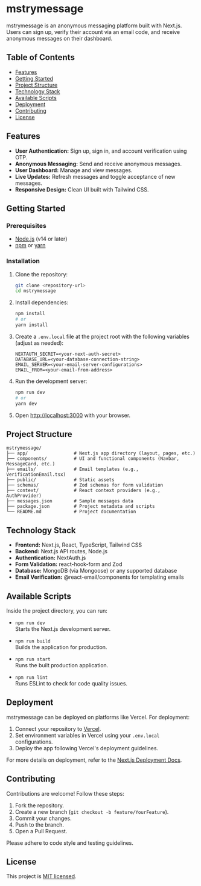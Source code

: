 # mstrymessage

mstrymessage is an anonymous messaging platform built with Next.js. Users can sign up, verify their account via an email code, and receive anonymous messages on their dashboard.

## Table of Contents

- [Features](#features)
- [Getting Started](#getting-started)
- [Project Structure](#project-structure)
- [Technology Stack](#technology-stack)
- [Available Scripts](#available-scripts)
- [Deployment](#deployment)
- [Contributing](#contributing)
- [License](#license)

## Features

- **User Authentication:** Sign up, sign in, and account verification using OTP.
- **Anonymous Messaging:** Send and receive anonymous messages.
- **User Dashboard:** Manage and view messages.
- **Live Updates:** Refresh messages and toggle acceptance of new messages.
- **Responsive Design:** Clean UI built with Tailwind CSS.

## Getting Started

### Prerequisites

- [Node.js](https://nodejs.org/en/) (v14 or later)
- [npm](https://www.npmjs.com/) or [yarn](https://yarnpkg.com/)

### Installation

1. Clone the repository:
   ```bash
   git clone <repository-url>
   cd mstrymessage
   ```
2. Install dependencies:
   ```bash
   npm install
   # or
   yarn install
   ```
3. Create a `.env.local` file at the project root with the following variables (adjust as needed):
   ```
   NEXTAUTH_SECRET=<your-next-auth-secret>
   DATABASE_URL=<your-database-connection-string>
   EMAIL_SERVER=<your-email-server-configurations>
   EMAIL_FROM=<your-email-from-address>
   ```
4. Run the development server:
   ```bash
   npm run dev
   # or
   yarn dev
   ```
5. Open [http://localhost:3000](http://localhost:3000) with your browser.

## Project Structure

```plaintext
mstrymessage/
├── app/                 # Next.js app directory (layout, pages, etc.)
├── components/          # UI and functional components (Navbar, MessageCard, etc.)
├── emails/              # Email templates (e.g., VerificationEmail.tsx)
├── public/              # Static assets
├── schemas/             # Zod schemas for form validation
├── context/             # React context providers (e.g., AuthProvider)
├── messages.json        # Sample messages data
├── package.json         # Project metadata and scripts
└── README.md            # Project documentation
```

## Technology Stack

- **Frontend:** Next.js, React, TypeScript, Tailwind CSS
- **Backend:** Next.js API routes, Node.js
- **Authentication:** NextAuth.js
- **Form Validation:** react-hook-form and Zod
- **Database:** MongoDB (via Mongoose) or any supported database
- **Email Verification:** @react-email/components for templating emails

## Available Scripts

Inside the project directory, you can run:

- `npm run dev`  
  Starts the Next.js development server.

- `npm run build`  
  Builds the application for production.

- `npm run start`  
  Runs the built production application.

- `npm run lint`  
  Runs ESLint to check for code quality issues.

## Deployment

mstrymessage can be deployed on platforms like Vercel. For deployment:

1. Connect your repository to [Vercel](https://vercel.com/).
2. Set environment variables in Vercel using your `.env.local` configurations.
3. Deploy the app following Vercel's deployment guidelines.

For more details on deployment, refer to the [Next.js Deployment Docs](https://nextjs.org/docs/deployment).

## Contributing

Contributions are welcome! Follow these steps:
1. Fork the repository.
2. Create a new branch (`git checkout -b feature/YourFeature`).
3. Commit your changes.
4. Push to the branch.
5. Open a Pull Request.

Please adhere to code style and testing guidelines.

## License

This project is [MIT licensed](LICENSE).
